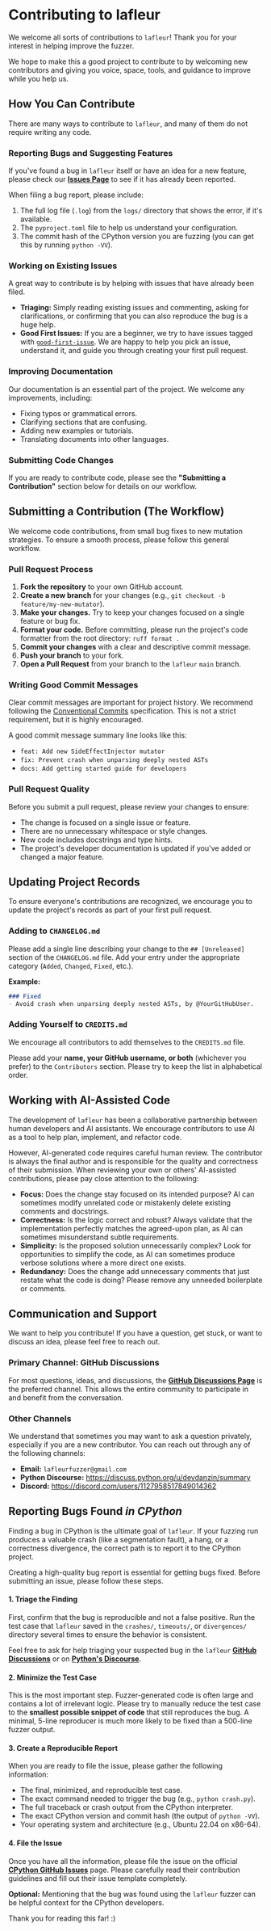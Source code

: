 # Contributing to lafleur

We welcome all sorts of contributions to `lafleur`! Thank you for your interest in helping improve the fuzzer.

We hope to make this a good project to contribute to by welcoming new contributors and giving you voice, space, tools, and guidance to improve while you help us.

## How You Can Contribute

There are many ways to contribute to `lafleur`, and many of them do not require writing any code.

### Reporting Bugs and Suggesting Features

If you've found a bug in `lafleur` itself or have an idea for a new feature, please check our **[Issues Page](https://github.com/devdanzin/lafleur/issues)** to see if it has already been reported.

When filing a bug report, please include:

1.  The full log file (`.log`) from the `logs/` directory that shows the error, if it's available.
2.  The `pyproject.toml` file to help us understand your configuration.
3.  The commit hash of the CPython version you are fuzzing (you can get this by running `python -VV`).

### Working on Existing Issues

A great way to contribute is by helping with issues that have already been filed.

  * **Triaging:** Simply reading existing issues and commenting, asking for clarifications, or confirming that you can also reproduce the bug is a huge help.
  * **Good First Issues:** If you are a beginner, we try to have issues tagged with [`good-first-issue`](https://github.com/devdanzin/lafleur/issues?q=is%3Aissue%20state%3Aopen%20label%3A%22good%20first%20issue%22). We are happy to help you pick an issue, understand it, and guide you through creating your first pull request.

### Improving Documentation

Our documentation is an essential part of the project. We welcome any improvements, including:

  * Fixing typos or grammatical errors.
  * Clarifying sections that are confusing.
  * Adding new examples or tutorials.
  * Translating documents into other languages.

### Submitting Code Changes

If you are ready to contribute code, please see the **"Submitting a Contribution"** section below for details on our workflow.

## Submitting a Contribution (The Workflow)

We welcome code contributions, from small bug fixes to new mutation strategies. To ensure a smooth process, please follow this general workflow.

### Pull Request Process

1.  **Fork the repository** to your own GitHub account.
2.  **Create a new branch** for your changes (e.g., `git checkout -b feature/my-new-mutator`).
3.  **Make your changes.** Try to keep your changes focused on a single feature or bug fix.
4.  **Format your code.** Before committing, please run the project's code formatter from the root directory: `ruff format .`
5.  **Commit your changes** with a clear and descriptive commit message.
6.  **Push your branch** to your fork.
7.  **Open a Pull Request** from your branch to the `lafleur` `main` branch.

### Writing Good Commit Messages

Clear commit messages are important for project history. We recommend following the [Conventional Commits](https://www.conventionalcommits.org/) specification. This is not a strict requirement, but it is highly encouraged.

A good commit message summary line looks like this:
* `feat: Add new SideEffectInjector mutator`
* `fix: Prevent crash when unparsing deeply nested ASTs`
* `docs: Add getting started guide for developers`

### Pull Request Quality

Before you submit a pull request, please review your changes to ensure:
* The change is focused on a single issue or feature.
* There are no unnecessary whitespace or style changes.
* New code includes docstrings and type hints.
* The project's developer documentation is updated if you've added or changed a major feature.

## Updating Project Records

To ensure everyone's contributions are recognized, we encourage you to update the project's records as part of your first pull request.

### Adding to `CHANGELOG.md`

Please add a single line describing your change to the `## [Unreleased]` section of the `CHANGELOG.md` file. Add your entry under the appropriate category (`Added`, `Changed`, `Fixed`, etc.).

**Example:**

```markdown
### Fixed
- Avoid crash when unparsing deeply nested ASTs, by @YourGitHubUser.
```

### Adding Yourself to `CREDITS.md`

We encourage all contributors to add themselves to the `CREDITS.md` file.

Please add your **name, your GitHub username, or both** (whichever you prefer) to the `Contributors` section. Please try to keep the list in alphabetical order.

## Working with AI-Assisted Code

The development of `lafleur` has been a collaborative partnership between human developers and AI assistants. We encourage contributors to use AI as a tool to help plan, implement, and refactor code.

However, AI-generated code requires careful human review. The contributor is always the final author and is responsible for the quality and correctness of their submission. When reviewing your own or others' AI-assisted contributions, please pay close attention to the following:

* **Focus:** Does the change stay focused on its intended purpose? AI can sometimes modify unrelated code or mistakenly delete existing comments and docstrings.
* **Correctness:** Is the logic correct and robust? Always validate that the implementation perfectly matches the agreed-upon plan, as AI can sometimes misunderstand subtle requirements.
* **Simplicity:** Is the proposed solution unnecessarily complex? Look for opportunities to simplify the code, as AI can sometimes produce verbose solutions where a more direct one exists.
* **Redundancy:** Does the change add unnecessary comments that just restate what the code is doing? Please remove any unneeded boilerplate or comments.

## Communication and Support

We want to help you contribute! If you have a question, get stuck, or want to discuss an idea, please feel free to reach out.

### Primary Channel: GitHub Discussions

For most questions, ideas, and discussions, the **[GitHub Discussions Page](https://github.com/devdanzin/lafleur/discussions)** is the preferred channel. This allows the entire community to participate in and benefit from the conversation.

### Other Channels

We understand that sometimes you may want to ask a question privately, especially if you are a new contributor. You can reach out through any of the following channels:

  * **Email:** `lafleurfuzzer@gmail.com`
  * **Python Discourse:** https://discuss.python.org/u/devdanzin/summary
  * **Discord:** https://discord.com/users/1127958517849014362

## Reporting Bugs Found *in CPython*

Finding a bug in CPython is the ultimate goal of `lafleur`. If your fuzzing run produces a valuable crash (like a segmentation fault), a hang, or a correctness divergence, the correct path is to report it to the CPython project.

Creating a high-quality bug report is essential for getting bugs fixed. Before submitting an issue, please follow these steps.

#### 1. Triage the Finding

First, confirm that the bug is reproducible and not a false positive. Run the test case that `lafleur` saved in the `crashes/`, `timeouts/`, or `divergences/` directory several times to ensure the behavior is consistent.

Feel free to ask for help triaging your suspected bug in the `lafleur` **[GitHub Discussions](https://github.com/devdanzin/lafleur/discussions)** or on **[Python's Discourse](https://discuss.python.org/)**.

#### 2. Minimize the Test Case

This is the most important step. Fuzzer-generated code is often large and contains a lot of irrelevant logic. Please try to manually reduce the test case to the **smallest possible snippet of code** that still reproduces the bug. A minimal, 5-line reproducer is much more likely to be fixed than a 500-line fuzzer output.

#### 3. Create a Reproducible Report

When you are ready to file the issue, please gather the following information:

  * The final, minimized, and reproducible test case.
  * The exact command needed to trigger the bug (e.g., `python crash.py`).
  * The full traceback or crash output from the CPython interpreter.
  * The exact CPython version and commit hash (the output of `python -VV`).
  * Your operating system and architecture (e.g., Ubuntu 22.04 on x86-64).

#### 4. File the Issue

Once you have all the information, please file the issue on the official **[CPython GitHub Issues](https://github.com/python/cpython/issues)** page. Please carefully read their contribution guidelines and fill out their issue template completely.

**Optional:** Mentioning that the bug was found using the `lafleur` fuzzer can be helpful context for the CPython developers.

Thank you for reading this far! :)
